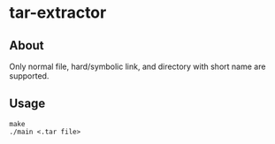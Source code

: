 # tar-extractor

## About
Only normal file, hard/symbolic link, and directory with short name are supported.

## Usage
```
make
./main <.tar file>
```